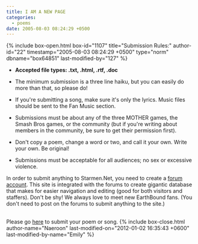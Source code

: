 ```yaml
---
title: I AM A NEW PAGE
categories:
  - poems
date: 2005-08-03 08:24:29 +0500
---
```

{% include box-open.html box-id="1107" title="Submission Rules:" author-id="22" timestamp="2005-08-03 08:24:29 +0500" type="norm" dbname="box64851" last-modified-by="127" %}
<ul>
<li><b>Accepted file types: .txt, .html, .rtf, .doc</b></li><p />
<li>The minimum submission is a three line haiku, but you can easily do more than that, so please do!</li><p />
<li>If you're submitting a song, make sure it's only the lyrics. Music files should be sent to the Fan Music section.</li><p />
<li>Submissions must be about any of the three MOTHER games, the Smash Bros games, or the community (but if you're writing about members in the community, be sure to get their permission first).</li><p />
<li>Don't copy a poem, change a word or two, and call it your own. Write your own. Be original!</li><p />
<li>Submissions must be acceptable for all audiences; no sex or excessive violence.</li><p />
</ul>

In order to submit anything to Starmen.Net, you need to create a <a href="http://forum.starmen.net/">forum account</a>. This site is integrated with the forums to create gigantic database that makes for easier navigation and editing (good for both visitors and staffers). Don't be shy!  We always love to meet new EarthBound fans. (You don't need to post on the forums to submit anything to the site.)<br /><br />

Please go <a href="http://starmen.net/submit/">here</a> to submit your poem or song.
{% include box-close.html author-name="Naeroon" last-modified-on="2012-01-02 16:35:43 +0600" last-modified-by-name="Emily" %}
